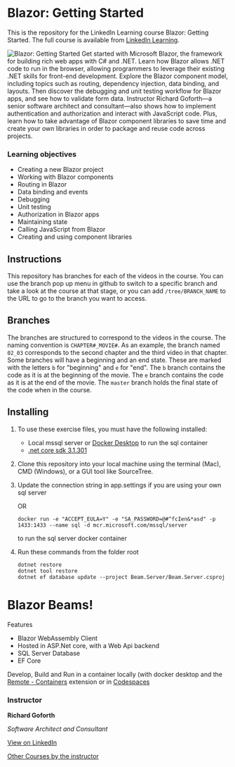 # Blazor: Getting Started

This is the repository for the LinkedIn Learning course Blazor: Getting Started. The full course is available from [LinkedIn Learning][lil-course-url].

![Blazor: Getting Started][lil-thumbnail-url]
Get started with Microsoft Blazor, the framework for building rich web apps with C# and .NET. Learn how Blazor allows .NET code to run in the browser, allowing programmers to leverage their existing .NET skills for front-end development. Explore the Blazor component model, including topics such as routing, dependency injection, data binding, and layouts. Then discover the debugging and unit testing workflow for Blazor apps, and see how to validate form data. Instructor Richard Goforth—a senior software architect and consultant—also shows how to implement authentication and authorization and interact with JavaScript code. Plus, learn how to take advantage of Blazor component libraries to save time and create your own libraries in order to package and reuse code across projects.

### Learning objectives

- Creating a new Blazor project
- Working with Blazor components
- Routing in Blazor
- Data binding and events
- Debugging
- Unit testing
- Authorization in Blazor apps
- Maintaining state
- Calling JavaScript from Blazor
- Creating and using component libraries

## Instructions

This repository has branches for each of the videos in the course. You can use the branch pop up menu in github to switch to a specific branch and take a look at the course at that stage, or you can add `/tree/BRANCH_NAME` to the URL to go to the branch you want to access.

## Branches

The branches are structured to correspond to the videos in the course. The naming convention is `CHAPTER#_MOVIE#`. As an example, the branch named `02_03` corresponds to the second chapter and the third video in that chapter.
Some branches will have a beginning and an end state. These are marked with the letters `b` for "beginning" and `e` for "end". The `b` branch contains the code as it is at the beginning of the movie. The `e` branch contains the code as it is at the end of the movie. The `master` branch holds the final state of the code when in the course.

## Installing

1. To use these exercise files, you must have the following installed:
   - Local mssql server or [Docker Desktop](https://www.docker.com/products/docker-desktop) to run the sql container
   - [.net core sdk 3.1.301](https://dotnet.microsoft.com/download/dotnet-core/3.1)
2. Clone this repository into your local machine using the terminal (Mac), CMD (Windows), or a GUI tool like SourceTree.
3. Update the connection string in app.settings if you are using your own sql server

   OR

   `docker run -e "ACCEPT_EULA=Y" -e "SA_PASSWORD=@#^fcIen&*asd" -p 1433:1433 --name sql -d mcr.microsoft.com/mssql/server`

   to run the sql server docker container

4. Run these commands from the folder root
   ```
   dotnet restore
   dotnet tool restore
   dotnet ef database update --project Beam.Server/Beam.Server.csproj
   ```

# Blazor Beams!

Features

- Blazor WebAssembly Client
- Hosted in ASP.Net core, with a Web Api backend
- SQL Server Database
- EF Core

Develop, Build and Run in a container locally (with docker desktop and the [Remote - Containers](https://marketplace.visualstudio.com/items?itemName=ms-vscode-remote.remote-containers) extension or in [Codespaces](https://visualstudio.microsoft.com/services/visual-studio-codespaces/)

### Instructor

**Richard Goforth**

_Software Architect and Consultant_

[View on LinkedIn](https://www.linkedin.com/in/richard-goforth-83582b33/?trk=lil_instructor)

[Other Courses by the instructor](https://www.linkedin.com/learning/instructors/richard-goforth)

[0]: # "Replace these placeholder URLs with actual course URLs"
[lil-course-url]: https://www.linkedin.com/learning/blazor-getting-started/
[lil-thumbnail-url]: https://cdn.lynda.com/course/2833058/2833058-1597766168005-16x9.jpg
